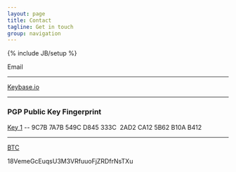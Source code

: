 ```yaml
---
layout: page
title: Contact
tagline: Get in touch
group: navigation
---
```

{% include JB/setup %}

<div>
<span>
<p>
	<a id="email_contact">Email</a>
</p>
<hr/>
<p>
	<a href="https://keybase.io/eggdevil">Keybase.io</a>
</p>
<hr/>
<p>
	<h3>PGP Public Key Fingerprint</h3>
	<p><a href="https://keys.openpgp.org/search?q=9C7B%C2%A07A7B%C2%A0549C%C2%A0D845%C2%A0333C%C2%A0%C2%A02AD2%C2%A0CA12%C2%A05B62%C2%A0B10A%C2%A0B412">Key 1</a> -- 9C7B 7A7B 549C D845 333C  2AD2 CA12 5B62 B10A B412</p>
</p>
<hr/>
<p>
	<a href="https://bitcoin.org/en">BTC</a>
	<p>18VemeGcEuqsU3M3VRfuuoFjZRDfrNsTXu</p>
</p>

</span>
</div>

